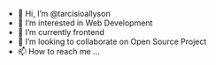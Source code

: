 - 👋 Hi, I’m @tarcisioallyson
- 👀 I’m interested in Web Development
- 🌱 I’m currently frontend
- 💞️ I’m looking to collaborate on Open Source Project
- 📫 How to reach me ...

<!---
tarcisioallyson/tarcisioallyson is a ✨ special ✨ repository because its `README.md` (this file) appears on your GitHub profile.
You can click the Preview link to take a look at your changes.
--->
